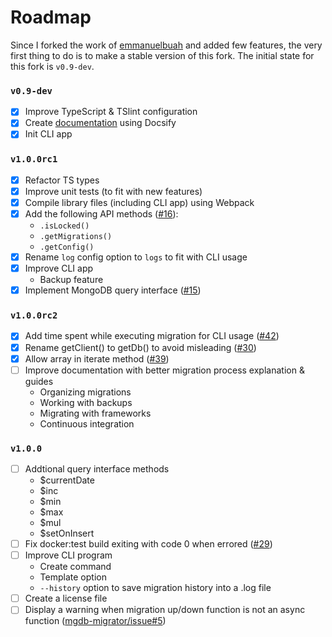 # Roadmap

Since I forked the work of [emmanuelbuah](https://github.com/emmanuelbuah) and added few features, the very first thing to do is to make a stable version of this fork. The initial state for this fork is `v0.9-dev`.

### `v0.9-dev`

- [x] Improve TypeScript & TSlint configuration
- [x] Create [documentation](https://sundowndev.github.io/underbase/) using Docsify
- [x] Init CLI app

### `v1.0.0rc1`

- [x] Refactor TS types
- [x] Improve unit tests (to fit with new features)
- [x] Compile library files (including CLI app) using Webpack
- [x] Add the following API methods ([#16](https://github.com/sundowndev/underbase/issues/16)): 
  - `.isLocked()`
  - `.getMigrations()`
  - `.getConfig()`
- [x] Rename `log` config option to `logs` to fit with CLI usage
- [x] Improve CLI app
  - Backup feature
- [x] Implement MongoDB query interface ([#15](https://github.com/sundowndev/underbase/issues/15))

### `v1.0.0rc2`

- [x] Add time spent while executing migration for CLI usage ([#42](https://github.com/sundowndev/underbase/issues/42))
- [x] Rename getClient() to getDb() to avoid misleading ([#30](https://github.com/sundowndev/underbase/issues/30))
- [x] Allow array in iterate method ([#39](https://github.com/sundowndev/underbase/issues/39))
- [ ] Improve documentation with better migration process explanation & guides
  - Organizing migrations
  - Working with backups
  - Migrating with frameworks
  - Continuous integration

### `v1.0.0`

- [ ] Addtional query interface methods
  - $currentDate
  - $inc
  - $min
  - $max
  - $mul
  - $setOnInsert
- [ ] Fix docker:test build exiting with code 0 when errored ([#29](https://github.com/sundowndev/underbase/issues/29))
- [ ] Improve CLI program
  - Create command
  - Template option
  - `--history` option to save migration history into a .log file
- [ ] Create a license file
- [ ] Display a warning when migration up/down function is not an async function ([mgdb-migrator/issue#5](https://github.com/emmanuelbuah/mgdb-migrator/issues/5))
